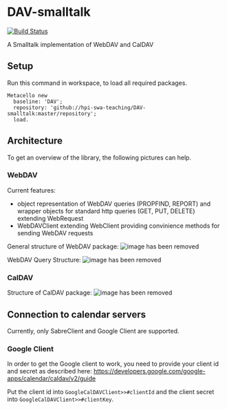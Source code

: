 # DAV-smalltalk
[![Build Status](https://travis-ci.org/hpi-swa-teaching/DAV-smalltalk.svg?branch=master)](https://travis-ci.org/hpi-swa-teaching/DAV-smalltalk)

A Smalltalk implementation of WebDAV and CalDAV

## Setup

Run this command in workspace, to load all required packages.

    Metacello new
      baseline: 'DAV';
      repository: 'github://hpi-swa-teaching/DAV-smalltalk:master/repository';
      load.
      
## Architecture
To get an overview of the library, the following pictures can help. 

### WebDAV

Current features:

- object representation of WebDAV queries (PROPFIND, REPORT) and wrapper objects for standard http queries (GET, PUT, DELETE) extending WebRequest
- WebDAVClient extending WebClient providing convinience methods for sending WebDAV requests

General structure of WebDAV package:
![image has been removed](https://owncloud.hpi.de/s/gd43fYnczuRjJNZ/download)

WebDAV Query Structure:
![image has been removed](https://owncloud.hpi.de/s/iOtt6N7VY0I5ter/download)

### CalDAV
Structure of CalDAV package:
![image has been removed](https://owncloud.hpi.de/s/KTee6neBJmFiwca/download)


## Connection to calendar servers

Currently, only SabreClient and Google Client are supported.

### Google Client
In order to get the Google client to work, you need to provide your client id and secret as described here: https://developers.google.com/google-apps/calendar/caldav/v2/guide

Put the client id into `GoogleCalDAVClient>>#clientId` and the client secret into `GoogleCalDAVClient>>#clientKey`.
